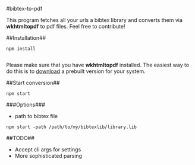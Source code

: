 #bibtex-to-pdf

This program fetches all your urls a bibtex library and converts them via **wkhtmltopdf** to pdf files.
Feel free to contribute!

##Installation##
```
npm install


```
Please make sure that you have **wkhtmltopdf** installed. The easiest way to do this is to
[download](http://wkhtmltopdf.org/downloads.html#stable) a prebuilt version for your system.

##Start conversion##
```
npm start
```
###Options###
* path to bibtex file

```
npm start -path /path/to/my/bibtexlib/library.lib
```

##TODO##
* Accept cli args for settings
* More sophisticated parsing

